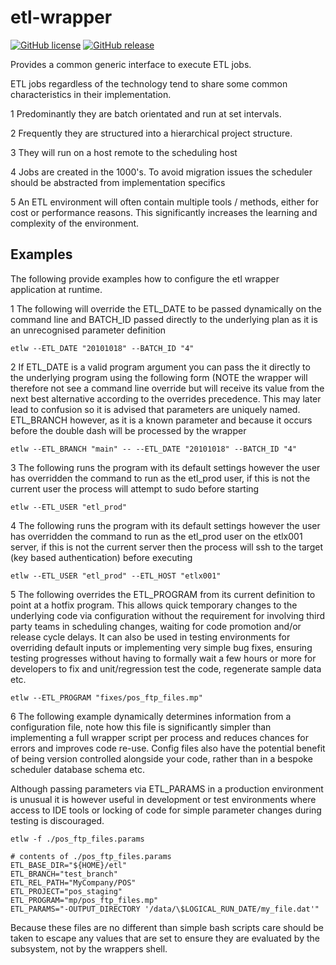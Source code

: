 # etl-wrapper

[![GitHub license](https://img.shields.io/badge/license-GPLv3-blue.svg)](https://raw.githubusercontent.com/NeoOrigin/etl-wrapper/master/LICENSE)
[![GitHub release](https://img.shields.io/github/release/NeoOrigin/etl-wrapper.svg)](https://github.com/NeoOrigin/etl-wrapper/releases/latest)

Provides a common generic interface to execute ETL jobs. 

ETL jobs regardless of the technology tend to share some common characteristics in their implementation. 

1 Predominantly they are batch orientated and run at set intervals. 

2 Frequently they are structured into a hierarchical project structure.

3 They will run on a host remote to the scheduling host

4 Jobs are created in the 1000's. To avoid migration issues the scheduler should be abstracted from implementation specifics

5 An ETL environment will often contain multiple tools / methods, either for cost or performance reasons. This significantly increases the learning and complexity of the environment.

## Examples

The following provide examples how to configure the etl wrapper application at runtime.

1 The following will override the ETL_DATE to be passed dynamically on the command line and BATCH_ID passed directly to the underlying plan as it is an unrecognised parameter definition

```shell
etlw --ETL_DATE "20101018" --BATCH_ID "4"
```

2 If ETL_DATE is a valid program argument you can pass the it directly to the underlying program using the following form (NOTE the wrapper will therefore not see a command line override but will receive its value from the next best alternative according to the overrides precedence.  This may later lead to confusion so it is advised that parameters are uniquely named.  ETL_BRANCH however, as it is a known parameter and because it occurs before the double dash will be processed by the wrapper

```shell
etlw --ETL_BRANCH "main" -- --ETL_DATE "20101018" --BATCH_ID "4"
```

3 The following runs the program with its default settings however the user has overridden the command to run as the etl_prod user, if this is not the current user the process will attempt to sudo before starting

```shell
etlw --ETL_USER "etl_prod"
```

4 The following runs the program with its default settings however the user has overridden the command to run as the etl_prod user on the etlx001 server, if this is not the current server then the process will ssh to the target (key based authentication) before executing

```shell
etlw --ETL_USER "etl_prod" --ETL_HOST "etlx001"
```

5 The following overrides the ETL_PROGRAM from its current definition to point at a hotfix program. This allows quick temporary changes to the underlying code via configuration without the requirement for involving third party teams in scheduling changes, waiting for code promotion and/or release cycle delays.  It can also be used in testing environments for overriding default inputs or implementing very simple bug fixes, ensuring testing progresses without having to formally wait a few hours or more for developers to fix and unit/regression test the code, regenerate sample data etc.

```shell
etlw --ETL_PROGRAM "fixes/pos_ftp_files.mp"
```

6 The following example dynamically determines information from a configuration file, note how this file is significantly simpler than implementing a full wrapper script per process and reduces chances for errors and improves code re-use.  Config files also have the potential benefit of being version controlled alongside your code, rather than in a bespoke scheduler database schema etc.  
        
Although passing parameters via ETL_PARAMS in a production environment is unusual it is however useful in development or test environments where access to IDE tools or locking of code for simple parameter changes during testing is discouraged.   

```shell     
etlw -f ./pos_ftp_files.params
```

```shell
# contents of ./pos_ftp_files.params
ETL_BASE_DIR="${HOME}/etl"
ETL_BRANCH="test_branch"
ETL_REL_PATH="MyCompany/POS"
ETL_PROJECT="pos_staging"
ETL_PROGRAM="mp/pos_ftp_files.mp"
ETL_PARAMS="-OUTPUT_DIRECTORY '/data/\$LOGICAL_RUN_DATE/my_file.dat'"
```

Because these files are no different than simple bash scripts care should be taken to escape any values that are set to ensure they are evaluated by the subsystem, not by the wrappers shell.
